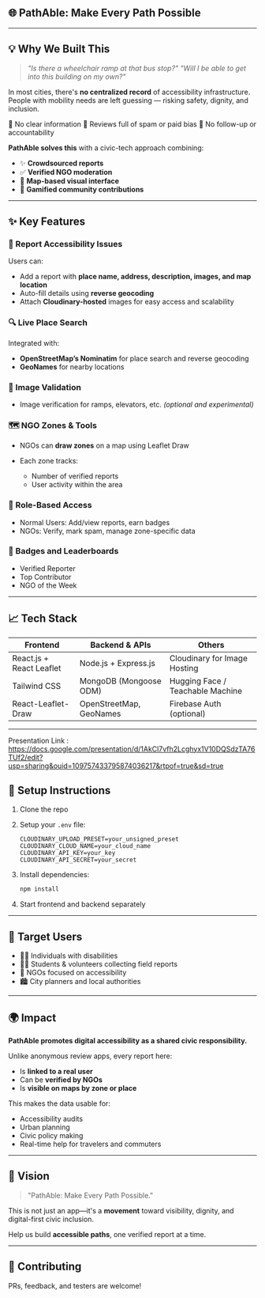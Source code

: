 ## 🌐 PathAble: Make Every Path Possible

---

## 💡 Why We Built This

> *"Is there a wheelchair ramp at that bus stop?"*
> *"Will I be able to get into this building on my own?"*

In most cities, there's **no centralized record** of accessibility infrastructure. People with mobility needs are left guessing — risking safety, dignity, and inclusion.

🚫 No clear information
🚫 Reviews full of spam or paid bias
🚫 No follow-up or accountability

**PathAble solves this** with a civic-tech approach combining:

* ✨ **Crowdsourced reports**
* ✅ **Verified NGO moderation**
* 📍 **Map-based visual interface**
* 🏅 **Gamified community contributions**

---

## ✨ Key Features

### 📎 Report Accessibility Issues

Users can:

* Add a report with **place name, address, description, images, and map location**
* Auto-fill details using **reverse geocoding**
* Attach **Cloudinary-hosted** images for easy access and scalability

### 🔍 Live Place Search

Integrated with:

* **OpenStreetMap’s Nominatim** for place search and reverse geocoding
* **GeoNames** for nearby locations

### 🧠 Image Validation

* Image verification for ramps, elevators, etc. *(optional and experimental)*

### 🗺️ NGO Zones & Tools

* NGOs can **draw zones** on a map using Leaflet Draw
* Each zone tracks:

  * Number of verified reports
  * User activity within the area

### 🔐 Role-Based Access

* Normal Users: Add/view reports, earn badges
* NGOs: Verify, mark spam, manage zone-specific data

### 🏅 Badges and Leaderboards

* Verified Reporter
* Top Contributor
* NGO of the Week

---

## 📈 Tech Stack

| Frontend                 | Backend & APIs          | Others                           |
| ------------------------ | ----------------------- | -------------------------------- |
| React.js + React Leaflet | Node.js + Express.js    | Cloudinary for Image Hosting     |
| Tailwind CSS             | MongoDB (Mongoose ODM)  | Hugging Face / Teachable Machine |
| React-Leaflet-Draw       | OpenStreetMap, GeoNames | Firebase Auth (optional)         |

---

Presentation Link : https://docs.google.com/presentation/d/1AkCl7vfh2Lcghyx1V10DQSdzTA76TUf2/edit?usp=sharing&ouid=109757433795874036217&rtpof=true&sd=true

## 📅 Setup Instructions

1. Clone the repo
2. Setup your `.env` file:

   ```
   CLOUDINARY_UPLOAD_PRESET=your_unsigned_preset
   CLOUDINARY_CLOUD_NAME=your_cloud_name
   CLOUDINARY_API_KEY=your_key
   CLOUDINARY_API_SECRET=your_secret
   ```
3. Install dependencies:

   ```bash
   npm install
   ```
4. Start frontend and backend separately

---

## 🚪 Target Users

* 👨‍🦽 Individuals with disabilities
* 🧑‍🎓 Students & volunteers collecting field reports
* 🏢 NGOs focused on accessibility
* 🏙️ City planners and local authorities

---

## 🌍 Impact

**PathAble promotes digital accessibility as a shared civic responsibility.**

Unlike anonymous review apps, every report here:

* Is **linked to a real user**
* Can be **verified by NGOs**
* Is **visible on maps by zone or place**

This makes the data usable for:

* Accessibility audits
* Urban planning
* Civic policy making
* Real-time help for travelers and commuters

---

## 🤾 Vision

> "PathAble: Make Every Path Possible."

This is not just an app—it's a **movement** toward visibility, dignity, and digital-first civic inclusion.

Help us build **accessible paths**, one verified report at a time.

---

## 👥 Contributing

PRs, feedback, and testers are welcome!
